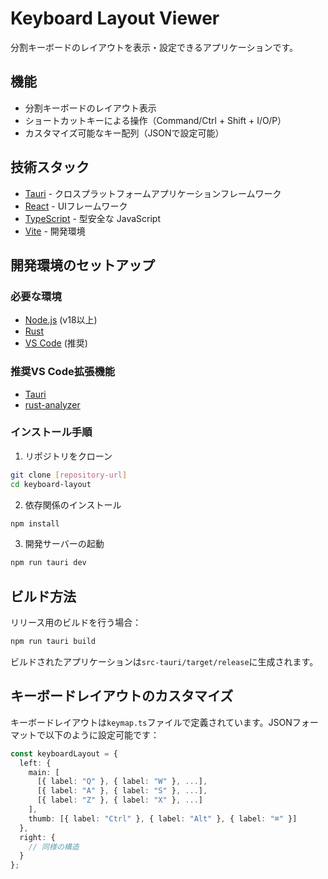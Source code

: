 # Keyboard Layout Viewer

分割キーボードのレイアウトを表示・設定できるアプリケーションです。

## 機能

- 分割キーボードのレイアウト表示
- ショートカットキーによる操作（Command/Ctrl + Shift + I/O/P）
- カスタマイズ可能なキー配列（JSONで設定可能）

## 技術スタック

- [Tauri](https://tauri.app/) - クロスプラットフォームアプリケーションフレームワーク
- [React](https://react.dev/) - UIフレームワーク
- [TypeScript](https://www.typescriptlang.org/) - 型安全な JavaScript
- [Vite](https://vitejs.dev/) - 開発環境

## 開発環境のセットアップ

### 必要な環境

- [Node.js](https://nodejs.org/) (v18以上)
- [Rust](https://www.rust-lang.org/)
- [VS Code](https://code.visualstudio.com/) (推奨)

### 推奨VS Code拡張機能

- [Tauri](https://marketplace.visualstudio.com/items?itemName=tauri-apps.tauri-vscode)
- [rust-analyzer](https://marketplace.visualstudio.com/items?itemName=rust-lang.rust-analyzer)

### インストール手順

1. リポジトリをクローン
```bash
git clone [repository-url]
cd keyboard-layout
```

2. 依存関係のインストール
```bash
npm install
```

3. 開発サーバーの起動
```bash
npm run tauri dev
```

## ビルド方法

リリース用のビルドを行う場合：

```bash
npm run tauri build
```

ビルドされたアプリケーションは`src-tauri/target/release`に生成されます。

## キーボードレイアウトのカスタマイズ

キーボードレイアウトは`keymap.ts`ファイルで定義されています。JSONフォーマットで以下のように設定可能です：

```typescript
const keyboardLayout = {
  left: {
    main: [
      [{ label: "Q" }, { label: "W" }, ...],
      [{ label: "A" }, { label: "S" }, ...],
      [{ label: "Z" }, { label: "X" }, ...]
    ],
    thumb: [{ label: "Ctrl" }, { label: "Alt" }, { label: "⌘" }]
  },
  right: {
    // 同様の構造
  }
};
```